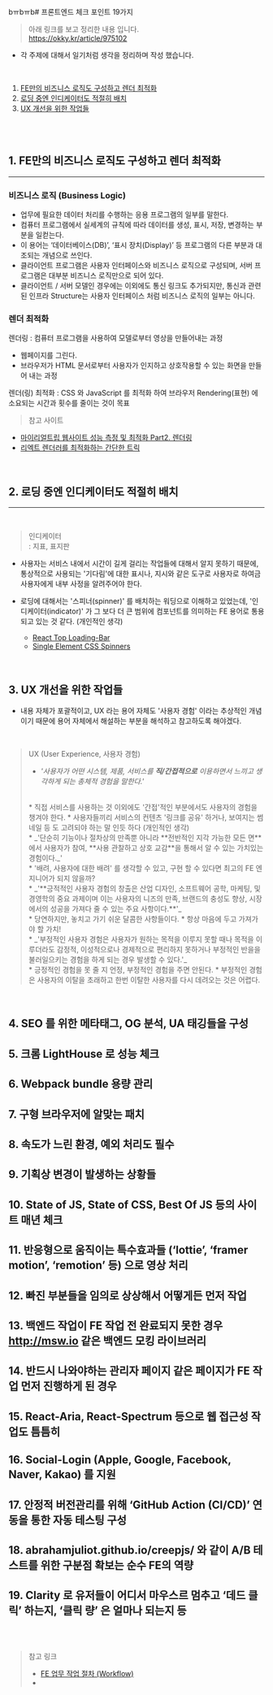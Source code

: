 bㅠbㅠb# 프론트엔드 체크 포인트 19가지

> 아래 링크를 보고 정리한 내용 입니다.  
https://okky.kr/article/975102

* 각 주제에 대해서 일기처럼 생각을 정리하며 작성 했습니다.

</br>

<!-- Table Of Contents -->

1. [FE만의 비즈니스 로직도 구성하고 렌더 최적화](#1.-FE만의-비즈니스-로직도-구성하고-렌더-최적화)
2. [로딩 중엔 인디케이터도 적절히 배치](#2.-로딩-중엔-인디케이터도-적절히-배치)
3. [UX 개선을 위한 작업들](#3.-UX-개선을-위한-작업들)

<br/>
<br/>

## 1. FE만의 비즈니스 로직도 구성하고 렌더 최적화

---

### 비즈니스 로직 (Business Logic)

- 업무에 필요한 데이터 처리를 수행하는 응용 프로그램의 일부를 말한다.
- 컴퓨터 프로그램에서 실세계의 규칙에 따라 데이터를 생성, 표시, 저장, 변경하는 부분을 일컫는다.
- 이 용어는 ‘데이터베이스(DB)’, ‘표시 장치(Display)’ 등 프로그램의 다른 부분과 대조되는 개념으로 쓰인다.
- 클라이언트 프로그램은 사용자 인터페이스와 비즈니스 로직으로 구성되며, 서버 프로그램은 대부분 비즈니스 로직만으로 되어 있다.
- 클라이언트 / 서버 모델인 경우에는 이외에도 통신 링크도 추가되지만, 통신과 관련된 인프라 Structure는 사용자 인터페이스 처럼 비즈니스 로직의 일부는 아니다.

### 렌더 최적화

렌더링
: 컴퓨터 프로그램을 사용하여 모델로부터 영상을 만들어내는 과정

- 웹페이지를 그린다.
- 브라우저가 HTML 문서로부터 사용자가 인지하고 상호작용할 수 있는 화면을 만들어 내는 과정

렌더(링) 최적화
: CSS 와 JavaScript 를 최적화 하여 브라우저 Rendering(표현) 에 소요되는 시간과 횟수를 줄이는 것이 목표

> 참고 사이트

- [마이리얼트립 웹사이트 성능 측정 및 최적화 Part2. 렌더링](https://medium.com/myrealtrip-product/fe-website-perf-part2-e0c7462ef822)
- [리엑트 렌더러를 최적화하는 간단한 트릭](https://ui.toast.com/weekly-pick/ko_20190725)

<br/>

## 2. 로딩 중엔 인디케이터도 적절히 배치
---

</br>

> 인디케이터  
: 지표, 표지판

* 사용자는 서비스 내에서 시간이 길게 걸리는 작업들에 대해서 알지 못하기 때문에, 통상적으로 사용되는 '기다림'에 대한 표시나, 지시와 같은 도구로 사용자로 하여금 사용자에게 내부 사정을 알려주어야 한다.

* 로딩에 대해서는 '스피너(spinner)' 를 배치하는 워딩으로 이해하고 있었는데, '인디케이터(indicator)' 가 그 보다 더 큰 범위에 컴포넌트를 의미하는 FE 용어로 통용되고 있는 것 같다. (개인적인 생각)  
  * [React Top Loading-Bar](https://klendi.github.io/react-top-loading-bar/)
  * [Single Element CSS Spinners](https://projects.lukehaas.me/css-loaders/)

</br>

## 3. UX 개선을 위한 작업들

* 내용 자체가 포괄적이고, UX 라는 용어 자체도 '사용자 경험' 이라는 추상적인 개념이기 때문에 용어 자체에서 해설하는 부분을 해석하고 참고하도록 해야겠다.

</br>

> UX (User Experience, 사용자 경험)  
> * _'사용자가 어떤 시스템, 제품, 서비스를 **직/간접적으로** 이용하면서 느끼고 생각하게 되는 총체적 경험을 말한다.'_  
> </br>
>   * 직접 서비스를 사용하는 것 이외에도 '간접'적인 부분에서도 사용자의 경험을 챙겨야 한다.
>   * 사용자들끼리 서비스의 컨텐츠 '링크를 공유' 하거나, 보여지는 썸네일 등 도 고려되야 하는 말 인듯 하다 (개인적인 생각)  
> </br>
> * _'단순히 기능이나 절차상의 만족뿐 아니라 **전반적인 지각 가능한 모든 면**에서 사용자가 참여, **사용 관찰하고 상호 교감**을 통해서 알 수 있는 가치있는 경험이다._'  
> </br>
>   * '배려, 사용자에 대한 배려' 를 생각할 수 있고, 구현 할 수 있다면 최고의 FE 엔지니어가 되지 않을까?  
> </br>
> * _'**긍적적인 사용자 경험의 창출은 산업 디자인, 소프트웨어 공학, 마케팅, 및 경영학의 중요 과제이며 이는 사용자의 니즈의 만족, 브랜드의 충성도 향상, 시장에서의 성공을 가져다 줄 수 있는 주요 사항이다.**'_  
> </br>
>   * 당연하지만, 놓치고 가기 쉬운 달콤한 사항들이다.  
>   * 항상 마음에 두고 가져가야 할 가치!  
> </br>
> * _'부정적인 사용자 경험은 사용자가 원하는 목적을 이루지 못할 때나 목적을 이루더라도 감정적, 이성적으로나 경제적으로 편리하지 못하거나 부정적인 반을을 불러일으키는 경험을 하게 되는 경우 발생할 수 있다.'_  
> </br>
>   * 긍정적인 경험을 못 줄 지 언정, 부정적인 경험을 주면 안된다.
>   * 부정적인 경험은 사용자의 이탈을 초래하고 한번 이탈한 사용자를 다시 데려오는 것은 어렵다.



</br>

## 4. SEO 를 위한 메타태그, OG 분석, UA 태깅들을 구성

## 5. 크롬 LightHouse 로 성능 체크

## 6. Webpack bundle 용량 관리

## 7. 구형 브라우저에 알맞는 패치

## 8. 속도가 느린 환경, 예외 처리도 필수

## 9. 기획상 변경이 발생하는 상황들

## 10. State of JS, State of CSS, Best Of JS 등의 사이트 매년 체크

## 11. 반응형으로 움직이는 특수효과들 (‘lottie’, ‘framer motion’, ‘remotion’ 등) 으로 영상 처리

## 12. 빠진 부분들을 임의로 상상해서 어떻게든 먼저 작업

## 13. 백엔드 작업이 FE 작업 전 완료되지 못한 경우 http://msw.io 같은 백엔드 모킹 라이브러리

## 14. 반드시 나와야하는 관리자 페이지 같은 페이지가 FE 작업 먼저 진행하게 된 경우

## 15. React-Aria, React-Spectrum 등으로 웹 접근성 작업도 틈틈히

## 16. Social-Login (Apple, Google, Facebook, Naver, Kakao) 를 지원

## 17. 안정적 버전관리를 위해 ‘GitHub Action (CI/CD)’ 연동을 통한 자동 테스팅 구성

## 18. abrahamjuliot.github.io/creepjs/ 와 같이 A/B 테스트를 위한 구분점 확보는 순수 FE의 역량

## 19. Clarity 로 유저들이 어디서 마우스르 멈추고 ‘데드 클릭’ 하는지, ‘클릭 량’ 은 얼마나 되는지 등

</br>
</br>

> 참고 링크  
> * [FE 업무 작업 절차 (Workflow)](https://tara-tan.com/FE-Workflow-f2a956ea6a8d4bfbbd2b0451471545c5)  
> * 